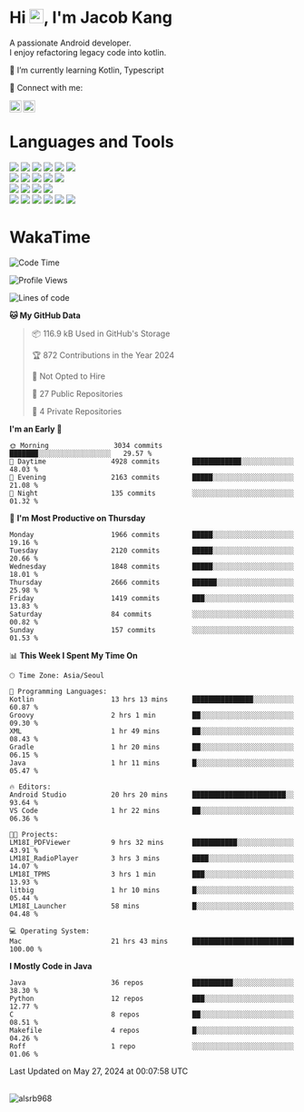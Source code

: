 # Hi <img src="https://media.giphy.com/media/hvRJCLFzcasrR4ia7z/giphy.gif" width="25px">, I'm Jacob Kang
A passionate Android developer.
</br>
I enjoy refactoring legacy code into kotlin.

🌱 I’m currently learning Kotlin, Typescript

🤝 Connect with me:

<a href="https://www.linkedin.com/in/minkyu-kang-b7477b1b2/"><img align="left" src="https://raw.githubusercontent.com/yushi1007/yushi1007/main/images/linkedin.svg" alt="Minkyu Kang | LinkedIn" width="21px"/></a>
<a href="https://www.instagram.com/_jacob_kang/"><img align="left" src="https://raw.githubusercontent.com/yushi1007/yushi1007/main/images/instagram.svg" alt="Jacob Kang | Instagram" width="21px"/></a>

</br>

# Languages and Tools

<div align="left">
<img src="https://img.shields.io/badge/java-007396?logo=java&logoColor=white"/>
<img src="https://img.shields.io/badge/kotlin-7F52FF?logo=kotlin&logoColor=white"/>
<img src="https://img.shields.io/badge/python-3776AB?logo=python&logoColor=white"/>
<img src="https://img.shields.io/badge/bash shell-4EAA25?logo=gnubash&logoColor=white"/>
<img src="https://img.shields.io/badge/c-A8B9CC?logo=c&logoColor=white"/>
<img src="https://img.shields.io/badge/c++-00599C?logo=c%2b%2b&logoColor=white"/>
</div>
<div align="left">
<img src="https://img.shields.io/badge/git-F05032?logo=git&logoColor=white"/>
<img src="https://img.shields.io/badge/github-181717?logo=github&logoColor=white"/>
<img src="https://img.shields.io/badge/mysql-4479A1?logo=mysql&logoColor=white"/>
<img src="https://img.shields.io/badge/sqlite-003B57?logo=sqlite&logoColor=white"/>
<img src="https://img.shields.io/badge/amazon AWS-232F3E?logo=amazonaws&logoColor=white"/>
</div>
<div align="left">
<img src="https://img.shields.io/badge/android-3DDC84?logo=android&logoColor=white"/>
<img src="https://img.shields.io/badge/linux-FCC624?logo=linux&logoColor=white"/>
<img src="https://img.shields.io/badge/flask-000000?logo=flask&logoColor=white"/>
<img src="https://img.shields.io/badge/arduino-00979D?logo=arduino&logoColor=white"/>
</div>
<div align="left">
<img src="https://img.shields.io/badge/slack-4A154B?logo=slack&logoColor=white"/>
<img src="https://img.shields.io/badge/notion-000000?logo=notion&logoColor=white"/>
<img src="https://img.shields.io/badge/jira-0052CC?logo=jira&logoColor=white"/>
<img src="https://img.shields.io/badge/postman-FF6C37?logo=postman&logoColor=white"/>
<img src="https://img.shields.io/badge/intellij-000000?logo=intellijidea&logoColor=white"/>
<img src="https://img.shields.io/badge/pycharm-000000?logo=pycharm&logoColor=white"/>
</div>

# WakaTime

<!--START_SECTION:waka-->
![Code Time](http://img.shields.io/badge/Code%20Time-3%2C820%20hrs%206%20mins-blue)

![Profile Views](http://img.shields.io/badge/Profile%20Views-0-blue)

![Lines of code](https://img.shields.io/badge/From%20Hello%20World%20I%27ve%20Written-7.4%20million%20lines%20of%20code-blue)

**🐱 My GitHub Data** 

> 📦 116.9 kB Used in GitHub's Storage 
 > 
> 🏆 872 Contributions in the Year 2024
 > 
> 🚫 Not Opted to Hire
 > 
> 📜 27 Public Repositories 
 > 
> 🔑 4 Private Repositories 
 > 
**I'm an Early 🐤** 

```text
🌞 Morning                3034 commits        ███████░░░░░░░░░░░░░░░░░░   29.57 % 
🌆 Daytime                4928 commits        ████████████░░░░░░░░░░░░░   48.03 % 
🌃 Evening                2163 commits        █████░░░░░░░░░░░░░░░░░░░░   21.08 % 
🌙 Night                  135 commits         ░░░░░░░░░░░░░░░░░░░░░░░░░   01.32 % 
```
📅 **I'm Most Productive on Thursday** 

```text
Monday                   1966 commits        █████░░░░░░░░░░░░░░░░░░░░   19.16 % 
Tuesday                  2120 commits        █████░░░░░░░░░░░░░░░░░░░░   20.66 % 
Wednesday                1848 commits        █████░░░░░░░░░░░░░░░░░░░░   18.01 % 
Thursday                 2666 commits        ██████░░░░░░░░░░░░░░░░░░░   25.98 % 
Friday                   1419 commits        ███░░░░░░░░░░░░░░░░░░░░░░   13.83 % 
Saturday                 84 commits          ░░░░░░░░░░░░░░░░░░░░░░░░░   00.82 % 
Sunday                   157 commits         ░░░░░░░░░░░░░░░░░░░░░░░░░   01.53 % 
```


📊 **This Week I Spent My Time On** 

```text
🕑︎ Time Zone: Asia/Seoul

💬 Programming Languages: 
Kotlin                   13 hrs 13 mins      ███████████████░░░░░░░░░░   60.87 % 
Groovy                   2 hrs 1 min         ██░░░░░░░░░░░░░░░░░░░░░░░   09.30 % 
XML                      1 hr 49 mins        ██░░░░░░░░░░░░░░░░░░░░░░░   08.43 % 
Gradle                   1 hr 20 mins        ██░░░░░░░░░░░░░░░░░░░░░░░   06.15 % 
Java                     1 hr 11 mins        █░░░░░░░░░░░░░░░░░░░░░░░░   05.47 % 

🔥 Editors: 
Android Studio           20 hrs 20 mins      ███████████████████████░░   93.64 % 
VS Code                  1 hr 22 mins        ██░░░░░░░░░░░░░░░░░░░░░░░   06.36 % 

🐱‍💻 Projects: 
LM18I_PDFViewer          9 hrs 32 mins       ███████████░░░░░░░░░░░░░░   43.91 % 
LM18I_RadioPlayer        3 hrs 3 mins        ████░░░░░░░░░░░░░░░░░░░░░   14.07 % 
LM18I_TPMS               3 hrs 1 min         ███░░░░░░░░░░░░░░░░░░░░░░   13.93 % 
litbig                   1 hr 10 mins        █░░░░░░░░░░░░░░░░░░░░░░░░   05.44 % 
LM18I_Launcher           58 mins             █░░░░░░░░░░░░░░░░░░░░░░░░   04.48 % 

💻 Operating System: 
Mac                      21 hrs 43 mins      █████████████████████████   100.00 % 
```

**I Mostly Code in Java** 

```text
Java                     36 repos            ██████████░░░░░░░░░░░░░░░   38.30 % 
Python                   12 repos            ███░░░░░░░░░░░░░░░░░░░░░░   12.77 % 
C                        8 repos             ██░░░░░░░░░░░░░░░░░░░░░░░   08.51 % 
Makefile                 4 repos             █░░░░░░░░░░░░░░░░░░░░░░░░   04.26 % 
Roff                     1 repo              ░░░░░░░░░░░░░░░░░░░░░░░░░   01.06 % 
```




 Last Updated on May 27, 2024 at 00:07:58 UTC
<!--END_SECTION:waka-->

</br>

<div align="left">
<img align="left" src="https://github-readme-stats.vercel.app/api/top-langs?username=alsrb968&show_icons=true&locale=en&layout=compact&theme=dark" alt="alsrb968" />
</div>

